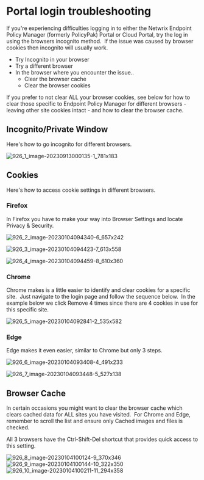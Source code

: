 # Portal login troubleshooting

If you're experiencing difficulties logging in to either the Netwrix Endpoint Policy Manager
(formerly PolicyPak) Portal or Cloud Portal, try the log in using the browsers incognito method.  If
the issue was caused by browser cookies then incognito will usually work.

- Try Incognito in your browser
- Try a different browser
- In the browser where you encounter the issue..
  - Clear the browser cache
  - Clear the browser cookies

If you prefer to not clear ALL your browser cookies, see below for how to clear those specific to
Endpoint Policy Manager for different browsers - leaving other site cookies intact - and how to
clear the browser cache.

## Incognito/Private Window

Here's how to go incognito for different browsers.

![926_1_image-20230913000135-1_781x183](/img/product_docs/endpointpolicymanager/endpointpolicymanager/troubleshooting/cloud/926_1_image-20230913000135-1_781x183.webp)

## Cookies

Here's how to access cookie settings in different browsers.

### Firefox

In Firefox you have to make your way into Browser Settings and locate Privacy & Security.

![926_2_image-20230104094340-6_657x242](/img/product_docs/endpointpolicymanager/endpointpolicymanager/troubleshooting/cloud/926_2_image-20230104094340-6_657x242.webp)

![926_3_image-20230104094423-7_613x558](/img/product_docs/endpointpolicymanager/endpointpolicymanager/troubleshooting/cloud/926_3_image-20230104094423-7_613x558.webp)

![926_4_image-20230104094459-8_610x360](/img/product_docs/endpointpolicymanager/endpointpolicymanager/troubleshooting/cloud/926_4_image-20230104094459-8_610x360.webp)

### Chrome

Chrome makes is a little easier to identify and clear cookies for a specific site.  Just navigate to
the login page and follow the sequence below.  In the example below we click Remove 4 times since
there are 4 cookies in use for this specific site.

![926_5_image-20230104092841-2_535x582](/img/product_docs/endpointpolicymanager/endpointpolicymanager/troubleshooting/cloud/926_5_image-20230104092841-2_535x582.webp)

### Edge

Edge makes it even easier, similar to Chrome but only 3 steps.

![926_6_image-20230104093408-4_491x233](/img/product_docs/endpointpolicymanager/endpointpolicymanager/troubleshooting/cloud/926_6_image-20230104093408-4_491x233.webp)

![926_7_image-20230104093448-5_527x138](/img/product_docs/endpointpolicymanager/endpointpolicymanager/troubleshooting/cloud/926_7_image-20230104093448-5_527x138.webp)

## Browser Cache

In certain occasions you might want to clear the browser cache which clears cached data for ALL
sites you have visited.  For Chrome and Edge, remember to scroll the list and ensure only Cached
images and files is checked.

All 3 browsers have the Ctrl-Shift-Del shortcut that provides quick access to this setting.

![926_8_image-20230104100124-9_370x346](/img/product_docs/endpointpolicymanager/endpointpolicymanager/troubleshooting/cloud/926_8_image-20230104100124-9_370x346.webp) ![926_9_image-20230104100144-10_322x350](/img/product_docs/endpointpolicymanager/endpointpolicymanager/troubleshooting/cloud/926_9_image-20230104100144-10_322x350.webp) ![926_10_image-20230104100211-11_294x358](/img/product_docs/endpointpolicymanager/endpointpolicymanager/troubleshooting/cloud/926_10_image-20230104100211-11_294x358.webp)
